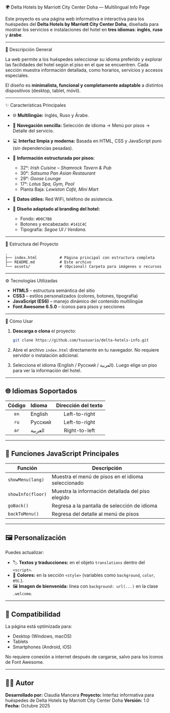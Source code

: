🌍 Delta Hotels by Marriott City Center Doha — Multilingual Info Page

Este proyecto es una página web informativa e interactiva para los huéspedes del **Delta Hotels by Marriott City Center Doha**, diseñada para mostrar los servicios e instalaciones del hotel en **tres idiomas**: **inglés**, **ruso** y **árabe**.

---

🏨 Descripción General

La web permite a los huéspedes seleccionar su idioma preferido y explorar las facilidades del hotel según el piso en el que se encuentren. Cada sección muestra información detallada, como horarios, servicios y accesos especiales.

El diseño es **minimalista, funcional y completamente adaptable** a distintos dispositivos (desktop, tablet, móvil).

---

✨ Características Principales

* 🌐 **Multilingüe:** Inglés, Ruso y Árabe.
* 🧭 **Navegación sencilla:** Selección de idioma → Menú por pisos → Detalle del servicio.
* 💻 **Interfaz limpia y moderna:** Basada en HTML, CSS y JavaScript puro (sin dependencias pesadas).
* 🏢 **Información estructurada por pisos:**

  * 32°: *Irish Cuisine – Shamrock Tavern & Pub*
  * 30°: *Satsuma Pan Asian Restaurant*
  * 29°: *Goose Lounge*
  * 17°: *Lotus Spa, Gym, Pool*
  * Planta Baja: *Lewiston Café, Mini Mart*
* 📶 **Datos útiles:** Red WiFi, teléfono de asistencia.
* 🎨 **Diseño adaptado al branding del hotel:**

  * Fondo: `#D0C7B8`
  * Botones y encabezado: `#141C4C`
  * Tipografía: *Segoe UI / Verdana*.

---

🧱 Estructura del Proyecto

```
.
├── index.html          # Página principal con estructura completa
├── README.md           # Este archivo
└── assets/             # (Opcional) Carpeta para imágenes o recursos
```

---

⚙️ Tecnologías Utilizadas

* **HTML5** – estructura semántica del sitio
* **CSS3** – estilos personalizados (colores, botones, tipografía)
* **JavaScript (ES6)** – manejo dinámico del contenido multilingüe
* **Font Awesome 6.5.0** – íconos para pisos y secciones

---

🚀 Cómo Usar

1. **Descarga o clona** el proyecto:

   ```bash
   git clone https://github.com/tuusuario/delta-hotels-info.git
   ```

2. Abre el archivo `index.html` directamente en tu navegador.
   No requiere servidor o instalación adicional.

3. Selecciona el idioma (English / Русский / العربية).
   Luego elige un piso para ver la información del hotel.

---

## 🌐 Idiomas Soportados

| Código | Idioma  | Dirección del texto |
| :----: | :------ | :-----------------: |
|  `en`  | English |    Left-to-right    |
|  `ru`  | Русский |    Left-to-right    |
|  `ar`  | العربية |    Right-to-left    |

---

## 🧩 Funciones JavaScript Principales

| Función           | Descripción                                        |
| ----------------- | -------------------------------------------------- |
| `showMenu(lang)`  | Muestra el menú de pisos en el idioma seleccionado |
| `showInfo(floor)` | Muestra la información detallada del piso elegido  |
| `goBack()`        | Regresa a la pantalla de selección de idioma       |
| `backToMenu()`    | Regresa del detalle al menú de pisos               |

---

## 🖼️ Personalización

Puedes actualizar:

* 🏷️ **Textos y traducciones:** en el objeto `translations` dentro del `<script>`.
* 🎨 **Colores:** en la sección `<style>` (variables como `background`, `color`, etc.).
* 🖼️ **Imagen de bienvenida:** línea con `background: url(...)` en la clase `.welcome`.

---

## 📱 Compatibilidad

La página está optimizada para:

* Desktop (Windows, macOS)
* Tablets
* Smartphones (Android, iOS)

No requiere conexión a internet después de cargarse, salvo para los íconos de Font Awesome.

---

## 👨‍💻 Autor

**Desarrollado por:** Claudia Mancera
**Proyecto:** Interfaz informativa para huéspedes de Delta Hotels by Marriott City Center Doha
**Versión:** 1.0
**Fecha:** Octubre 2025
